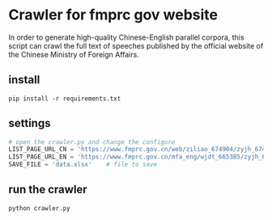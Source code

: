 # Crawler for fmprc gov website
In order to generate high-quality Chinese-English parallel corpora, this script can crawl the full text of speeches published by the official website of the Chinese Ministry of Foreign Affairs.

## install
```
pip install -r requirements.txt
```

## settings
``` py
# open the crawler.py and change the configure
LIST_PAGE_URL_CN = 'https://www.fmprc.gov.cn/web/ziliao_674904/zyjh_674906/'
LIST_PAGE_URL_EN = 'https://www.fmprc.gov.cn/mfa_eng/wjdt_665385/zyjh_665391/'
SAVE_FILE = 'data.xlsx'    # file to save
```

## run the crawler
```
python crawler.py
```